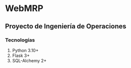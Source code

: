 # WebMRP

## Proyecto de Ingeniería de Operaciones

### Tecnologías
1. Python 3.10+
2. Flask 3+
3. SQL-Alchemy 2+